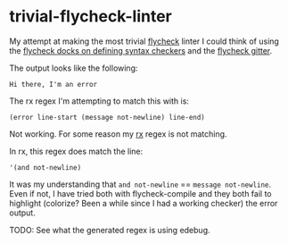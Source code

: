 # trivial-flycheck-linter

My attempt at making the most trivial [flycheck]() linter I could think of using the [flycheck docks on defining syntax checkers](http://www.flycheck.org/en/latest/_downloads/flycheck.html#Defining-syntax-checkers) and the [flycheck gitter](https://gitter.im/flycheck/flycheck).

The output looks like the following:

```
Hi there, I'm an error
```

The rx regex I'm attempting to match this with is:

```
(error line-start (message not-newline) line-end)
```

Not working. For some reason my [rx](https://www.emacswiki.org/emacs/rx) regex is not matching.

In rx, this regex does match the line:

```
'(and not-newline)
```

It was my understanding that `and not-newline` == `message not-newline`. Even if not, I have tried both with flycheck-compile and they both fail to highlight (colorize? Been a while since I had a working checker) the error output.

TODO: See what the generated regex is using edebug.
